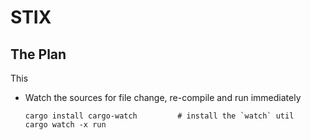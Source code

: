 # STIX

## The Plan
This

- Watch the sources for file change, re-compile and run immediately
  ```
  cargo install cargo-watch         # install the `watch` util
  cargo watch -x run
  ```
